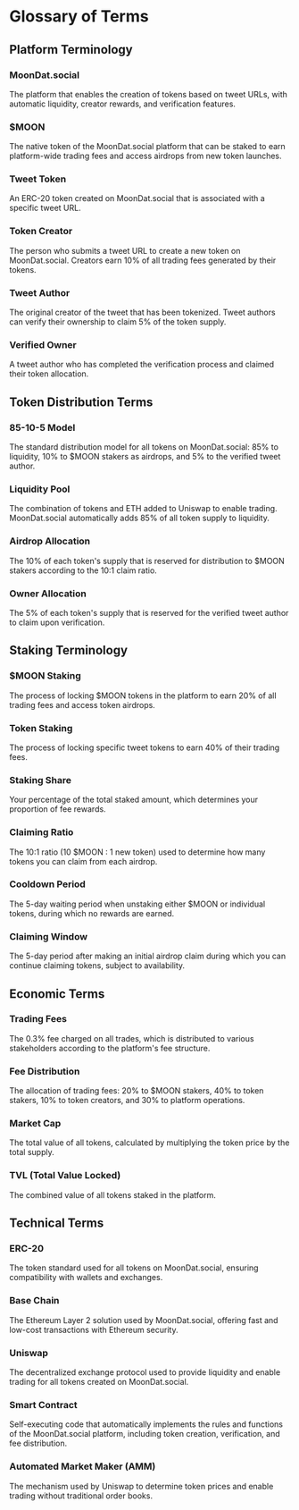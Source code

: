 # Glossary of Terms

## Platform Terminology

### MoonDat.social
The platform that enables the creation of tokens based on tweet URLs, with automatic liquidity, creator rewards, and verification features.

### $MOON
The native token of the MoonDat.social platform that can be staked to earn platform-wide trading fees and access airdrops from new token launches.

### Tweet Token
An ERC-20 token created on MoonDat.social that is associated with a specific tweet URL.

### Token Creator
The person who submits a tweet URL to create a new token on MoonDat.social. Creators earn 10% of all trading fees generated by their tokens.

### Tweet Author
The original creator of the tweet that has been tokenized. Tweet authors can verify their ownership to claim 5% of the token supply.

### Verified Owner
A tweet author who has completed the verification process and claimed their token allocation.

## Token Distribution Terms

### 85-10-5 Model
The standard distribution model for all tokens on MoonDat.social: 85% to liquidity, 10% to $MOON stakers as airdrops, and 5% to the verified tweet author.

### Liquidity Pool
The combination of tokens and ETH added to Uniswap to enable trading. MoonDat.social automatically adds 85% of all token supply to liquidity.

### Airdrop Allocation
The 10% of each token's supply that is reserved for distribution to $MOON stakers according to the 10:1 claim ratio.

### Owner Allocation
The 5% of each token's supply that is reserved for the verified tweet author to claim upon verification.

## Staking Terminology

### $MOON Staking
The process of locking $MOON tokens in the platform to earn 20% of all trading fees and access token airdrops.

### Token Staking
The process of locking specific tweet tokens to earn 40% of their trading fees.

### Staking Share
Your percentage of the total staked amount, which determines your proportion of fee rewards.

### Claiming Ratio
The 10:1 ratio (10 $MOON : 1 new token) used to determine how many tokens you can claim from each airdrop.

### Cooldown Period
The 5-day waiting period when unstaking either $MOON or individual tokens, during which no rewards are earned.

### Claiming Window
The 5-day period after making an initial airdrop claim during which you can continue claiming tokens, subject to availability.

## Economic Terms

### Trading Fees
The 0.3% fee charged on all trades, which is distributed to various stakeholders according to the platform's fee structure.

### Fee Distribution
The allocation of trading fees: 20% to $MOON stakers, 40% to token stakers, 10% to token creators, and 30% to platform operations.

### Market Cap
The total value of all tokens, calculated by multiplying the token price by the total supply.

### TVL (Total Value Locked)
The combined value of all tokens staked in the platform.

## Technical Terms

### ERC-20
The token standard used for all tokens on MoonDat.social, ensuring compatibility with wallets and exchanges.

### Base Chain
The Ethereum Layer 2 solution used by MoonDat.social, offering fast and low-cost transactions with Ethereum security.

### Uniswap
The decentralized exchange protocol used to provide liquidity and enable trading for all tokens created on MoonDat.social.

### Smart Contract
Self-executing code that automatically implements the rules and functions of the MoonDat.social platform, including token creation, verification, and fee distribution.

### Automated Market Maker (AMM)
The mechanism used by Uniswap to determine token prices and enable trading without traditional order books.